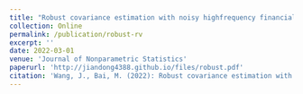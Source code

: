```yaml
---
title: "Robust covariance estimation with noisy highfrequency financial data"
collection: Online
permalink: /publication/robust-rv
excerpt: ''
date: 2022-03-01
venue: 'Journal of Nonparametric Statistics'
paperurl: 'http://jiandong4388.github.io/files/robust.pdf'
citation: 'Wang, J., Bai, M. (2022): Robust covariance estimation with noisy high-frequency financial data, Journal of Nonparametric Statistics'
---
```

